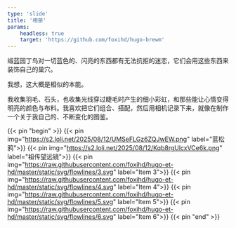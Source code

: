 ```yaml
---
type: 'slide'
title: '相册'
params:
    headless: true
    target: 'https://github.com/foxihd/hugo-brewm'
---
```


缎蓝园丁鸟对一切蓝色的、闪亮的东西都有无法抗拒的迷恋，它们会用这些东西来装饰自己的巢穴。

我想，这大概是相似的本能。

我收集羽毛、石头，也收集光线穿过睫毛时产生的细小彩虹，和那些能让心情变得明亮的颜色与布料。我喜欢把它们组合、搭配，然后用相机记录下来，就像在制作一个关于我自己的、不断变化的图鉴。

{{< pin "begin" >}}
{{< pin img="https://s2.loli.net/2025/08/12/UMSeFLGz6ZQJwEW.png" label="蓝松鸦">}}
{{< pin img="https://s2.loli.net/2025/08/12/Kqb8rgUlcxVCe6k.png" label="祖传望远镜">}}
{{< pin img="https://raw.githubusercontent.com/foxihd/hugo-et-hd/master/static/svg/flowlines/3.svg" label="Item 3">}}
{{< pin img="https://raw.githubusercontent.com/foxihd/hugo-et-hd/master/static/svg/flowlines/4.svg" label="Item 4">}}
{{< pin img="https://raw.githubusercontent.com/foxihd/hugo-et-hd/master/static/svg/flowlines/5.svg" label="Item 5">}}
{{< pin img="https://raw.githubusercontent.com/foxihd/hugo-et-hd/master/static/svg/flowlines/6.svg" label="Item 6">}}
{{< pin "end" >}}
